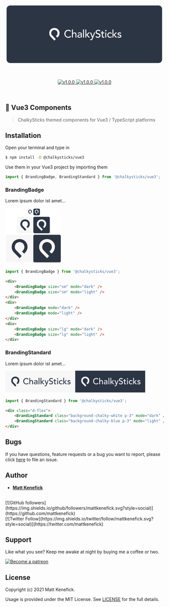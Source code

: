<p align="center">
    <a href="https://www.chalkysticks.com" target="_blank" rel="noopener noreferrer">
        <img width="600" src="./assets/header.png" alt="ChalkySticks logo" />
    </a>
</p>

<br/>

<p align="center">
    <a href="https://github.com/chalkysticks/vue3-components" title="GitHub version">
        <img src="https://img.shields.io/badge/version-v1.0.0-blue.svg" alt="v1.0.0" />
    </a>
    <a href="https://www.patreon.com/mattkenefick" title="Backers on Patreon">
        <img src="https://img.shields.io/badge/backer-Patreon-orange.svg" alt="v1.0.0" />
    </a>
    <a href="https://paypal.me/polymermallard" title="Backers on Paypal">
        <img src="https://img.shields.io/badge/backer-Paypal-blue.svg" alt="v1.0.0" />
    </a>
</p>

<br/>

## 🎱 Vue3 Components

> ChalkySticks themed components for Vue3 / TypeScript platforms


## Installation

Open your terminal and type in

```sh
$ npm install -D @chalkysticks/vue3
```

Use them in your Vue3 project by importing them

```typescript
import { BrandingBadge, BrandingStandard } from '@chalkysticks/vue3';
```

### BrandingBadge

Lorem ipsum dolor ist amet...

<img width="180" src="./assets/branding-badge.png" alt="BrandingBadge" />

```javascript
import { BrandingBadge } from '@chalkysticks/vue3';
```

```html
<div>
    <BrandingBadge size="sm" mode="dark" />
    <BrandingBadge size="sm" mode="light" />
</div>
<div>
    <BrandingBadge mode="dark" />
    <BrandingBadge mode="light" />
</div>
<div>
    <BrandingBadge size="lg" mode="dark" />
    <BrandingBadge size="lg" mode="light" />
</div>
```

### BrandingStandard

Lorem ipsum dolor ist amet...

<img height="70" src="./assets/branding-standard.png" alt="BrandingBadge" />

```javascript
import { BrandingStandard } from '@chalkysticks/vue3';
```

```html
<div class="d-flex">
    <BrandingStandard class="background-chalky-white p-3" mode="dark" />
    <BrandingStandard class="background-chalky-blue p-3" mode="light" />
</div>
```


## Bugs

If you have questions, feature requests or a bug you want to report, please click [here](https://github.com/chalkysticks/vue3-components/issues) to file an issue.

## Author

* [**Matt Kenefick**](https://www.mattkenefick.com/)
<br />
[![GitHub followers](https://img.shields.io/github/followers/mattkenefick.svg?style=social)](https://github.com/mattkenefick)
<br />
[![Twitter Follow](https://img.shields.io/twitter/follow/mattkenefick.svg?style=social)](https://twitter.com/mattkenefick)

## Support

Like what you see? Keep me awake at night by buying me a coffee or two.

<a href="https://www.patreon.com/mattkenefick" target="_blank">
    <img src="https://c5.patreon.com/external/logo/become_a_patron_button@2x.png" height="37" alt="Become a patreon" style="height: auto !important;width: auto !important;">
</a>

## License

Copyright (c) 2021 Matt Kenefick.

Usage is provided under the MIT License. See [LICENSE](https://github.com/mattkenefick/eloquentjs/blob/master/LICENSE) for the full details.

